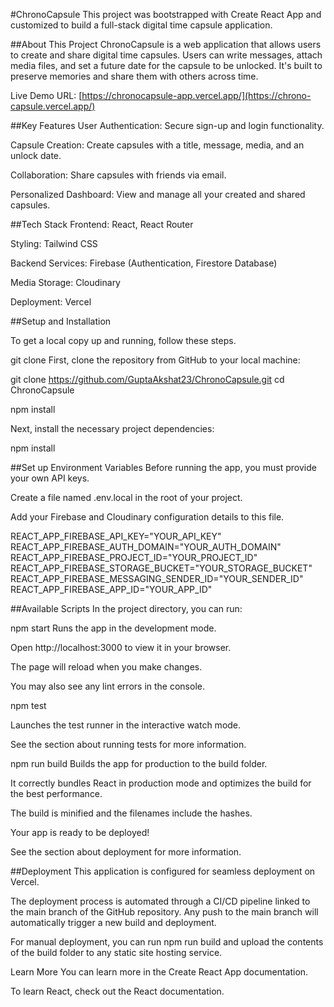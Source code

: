 #ChronoCapsule
This project was bootstrapped with Create React App and customized to build a full-stack digital time capsule application.

##About This Project
ChronoCapsule is a web application that allows users to create and share digital time capsules. Users can write messages, attach media files, and set a future date for the capsule to be unlocked. It's built to preserve memories and share them with others across time.

Live Demo URL: [https://chronocapsule-app.vercel.app/](https://chrono-capsule.vercel.app/)

##Key Features
  User Authentication: Secure sign-up and login functionality.

  Capsule Creation: Create capsules with a title, message, media, and an unlock date.

  Collaboration: Share capsules with friends via email.

  Personalized Dashboard: View and manage all your created and shared capsules.

##Tech Stack
  Frontend: React, React Router

  Styling: Tailwind CSS

  Backend Services: Firebase (Authentication, Firestore Database)

  Media Storage: Cloudinary
  
  Deployment: Vercel

##Setup and Installation

  To get a local copy up and running, follow these steps.

  git clone
  First, clone the repository from GitHub to your local machine:

  git clone https://github.com/GuptaAkshat23/ChronoCapsule.git
  cd ChronoCapsule

  npm install

Next, install the necessary project dependencies:

 npm install

##Set up Environment Variables
  Before running the app, you must provide your own API keys.

  Create a file named .env.local in the root of your project.

  Add your Firebase and Cloudinary configuration details to this file.

  REACT_APP_FIREBASE_API_KEY="YOUR_API_KEY"
  REACT_APP_FIREBASE_AUTH_DOMAIN="YOUR_AUTH_DOMAIN"
  REACT_APP_FIREBASE_PROJECT_ID="YOUR_PROJECT_ID"
  REACT_APP_FIREBASE_STORAGE_BUCKET="YOUR_STORAGE_BUCKET"
  REACT_APP_FIREBASE_MESSAGING_SENDER_ID="YOUR_SENDER_ID"
  REACT_APP_FIREBASE_APP_ID="YOUR_APP_ID"

##Available Scripts
  In the project directory, you can run:

  npm start
  Runs the app in the development mode.

  Open http://localhost:3000 to view it in your browser.
  
  The page will reload when you make changes.

  You may also see any lint errors in the console.

  npm test
  
  Launches the test runner in the interactive watch mode.

  See the section about running tests for more information.

  npm run build
  Builds the app for production to the build folder.

  It correctly bundles React in production mode and optimizes the build for the best performance.

  The build is minified and the filenames include the hashes.
  
  Your app is ready to be deployed!
  
  See the section about deployment for more information.

##Deployment
  This application is configured for seamless deployment on Vercel.

  The deployment process is automated through a CI/CD pipeline linked to the main branch of the GitHub repository. Any push to the main branch will automatically trigger a new build and deployment.

  For manual deployment, you can run npm run build and upload the contents of the build folder to any static site hosting service.

Learn More
You can learn more in the Create React App documentation.

To learn React, check out the React documentation.
